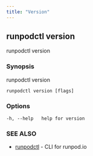 ```yaml
---
title: "Version"
---
```


## runpodctl version

runpodctl version

### Synopsis

runpodctl version

```
runpodctl version [flags]
```

### Options

```
-h, --help   help for version
```

### SEE ALSO

- [runpodctl](runpodctl.md) - CLI for runpod.io
